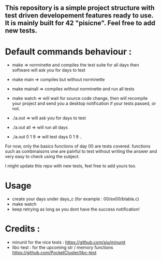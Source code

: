 ## This repository is a simple project structure with test driven developement features ready to use. It is mainly built for 42 "pisicne". Feel free to add new tests.


# Default commands behaviour : 

 - make   => norminette and compiles the test suite for all days then software will ask you for days to test 
 - make main   => compiles but without norminette
 - make mainall => compiles without norminette and run all tests
 - make watch => will wait for source code change, then will recompile your project and send you a desktop notification if your tests passed, or not.


 - ./a.out => will ask you for days to test 
 - ./a.out all => will run all days 
 - ./a.out 0 1 9 => will test days 0 1 9 ..

For now, only the basics functions of day 00 are tests covered. functions such as combinaisons one are painful to test without writing the answer and very easy to check using the subject. 

I might update this repo with new tests, feel free to add yours too.

# Usage 

 - create your days under days_c (for example : 00/ex00/blabla.c)
 - make watch
 - keep retrying as long as you dont have the success notification!

# Credits : 
 - minunit for the nice tests : https://github.com/siu/minunit
 - libc-test : for the upcoming str / memory functions https://github.com/PocketCluster/libc-test
